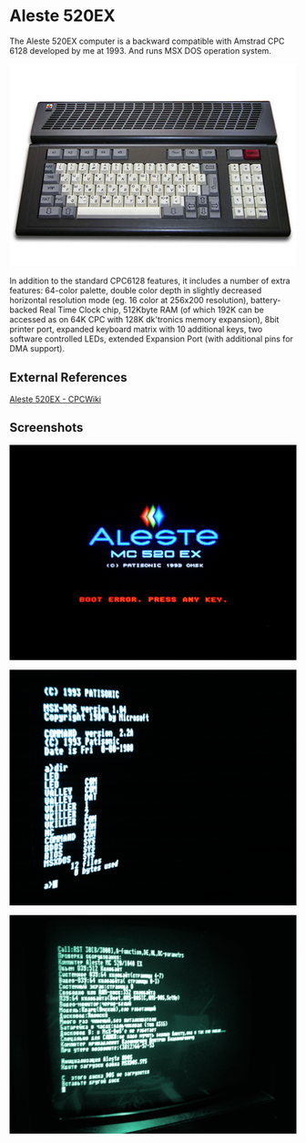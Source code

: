 # Aleste 520EX

The Aleste 520EX computer is a backward compatible with Amstrad CPC 6128 developed by me at 1993. And runs MSX DOS operation system. 

![Aleste 520EX](/projects/aleste/aleste_520ex_512px.jpg)

In addition to the standard CPC6128 features, it includes a number of extra features: 64-color palette, double color depth in slightly decreased horizontal resolution mode (eg. 16 color at 256x200 resolution), battery-backed Real Time Clock chip, 512Kbyte RAM (of which 192K can be accessed as on 64K CPC with 128K dk'tronics memory expansion), 8bit printer port, expanded keyboard matrix with 10 additional keys, two software controlled LEDs, extended Expansion Port (with additional pins for DMA support).

## External References

[Aleste 520EX - CPCWiki](http://www.cpcwiki.eu/index.php/Aleste_520EX)

## Screenshots

![Aleste 520EX - Boot Screen](/projects/aleste/aleste_boot_screen.png)

![Aleste 520EX - MSX DOS Screen](/projects/aleste/msx_dos_screenshot.png)

![Aleste 520EX - Test Screen](/projects/aleste/test_screenshot.png)

